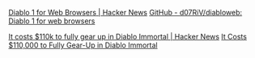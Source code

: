 
[Diablo 1 for Web Browsers | Hacker News](https://news.ycombinator.com/item?id=32528433)
[GitHub - d07RiV/diabloweb: Diablo 1 for web browsers](https://github.com/d07RiV/diabloweb)

[It costs $110k to fully gear up in Diablo Immortal | Hacker News](https://news.ycombinator.com/item?id=31628848)
[It Costs $110,000 to Fully Gear-Up in Diablo Immortal](https://gamerant.com/diablo-immortal-pay-to-win-legendary-gems/)
